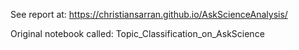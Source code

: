 See report at: https://christiansarran.github.io/AskScienceAnalysis/


Original notebook called: Topic_Classification_on_AskScience
